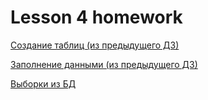 # Lesson 4 homework

[Создание таблиц (из предыдущего ДЗ)](../L3/1.sql)

[Заполнение данными (из предыдущего ДЗ)](../L3/2.sql)

[Выборки из БД](select.sql)

